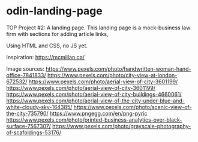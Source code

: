 # odin-landing-page
TOP Project #2: A landing page.
This landing page is a mock-business law firm with sections for adding article links, 

Using HTML and CSS, no JS yet.

Inspiration: https://mcmillan.ca/

Image sources:
https://www.pexels.com/photo/handwritten-woman-hand-office-7841833/
https://www.pexels.com/photo/city-view-at-london-672532/
https://www.pexels.com/photo/aerial-view-of-city-3601199/
https://www.pexels.com/photo/aerial-view-of-city-3601199/
https://www.pexels.com/photo/aerial-view-of-city-buildings-4660061/
https://www.pexels.com/photo/aerial-view-of-the-city-under-blue-and-white-cloudy-sky-164385/
https://www.pexels.com/photo/scenic-view-of-the-city-735790/
https://www.pngegg.com/en/png-pyric
https://www.pexels.com/photo/printed-business-analytics-over-black-surface-7567307/
https://www.pexels.com/photo/grayscale-photography-of-scafoldings-53176/




